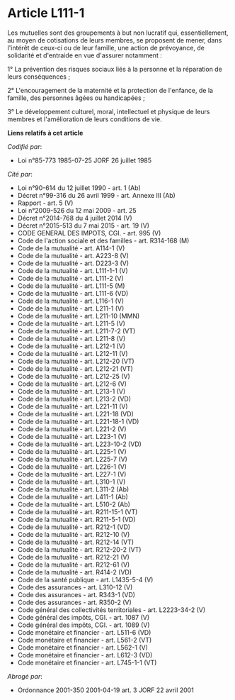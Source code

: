 # Article L111-1

Les mutuelles sont    des groupements à but non lucratif qui, essentiellement, au moyen de cotisations de leurs membres, se
proposent de mener, dans l'intérêt de ceux-ci ou de leur famille, une action de prévoyance, de solidarité et d'entraide en
vue d'assurer notamment : 

1° La prévention des risques sociaux liés à la personne et la réparation de leurs conséquences ; 

2° L'encouragement de la maternité et la protection de l'enfance, de la famille, des personnes âgées ou handicapées ; 

3° Le développement culturel, moral, intellectuel et physique de leurs membres et l'amélioration de leurs conditions de vie.

**Liens relatifs à cet article**

_Codifié par_:

  - Loi n°85-773 1985-07-25 JORF 26 juillet 1985

_Cité par_:

  - Loi n°90-614 du 12 juillet 1990 - art. 1 (Ab)
  - Décret n°99-316 du 26 avril 1999 - art. Annexe III (Ab)
  - Rapport - art. 5 (V)
  - Loi n°2009-526 du 12 mai 2009 - art. 25
  - Décret n°2014-768 du 4 juillet 2014 (V)
  - Décret n°2015-513 du 7 mai 2015 - art. 19 (V)
  - CODE GENERAL DES IMPOTS, CGI. - art. 995 (V)
  - Code de l'action sociale et des familles - art. R314-168 (M)
  - Code de la mutualité - art. A114-1 (V)
  - Code de la mutualité - art. A223-8 (V)
  - Code de la mutualité - art. D223-3 (V)
  - Code de la mutualité - art. L111-1-1 (V)
  - Code de la mutualité - art. L111-2 (V)
  - Code de la mutualité - art. L111-5 (M)
  - Code de la mutualité - art. L111-6 (VD)
  - Code de la mutualité - art. L116-1 (V)
  - Code de la mutualité - art. L211-1 (V)
  - Code de la mutualité - art. L211-10 (MMN)
  - Code de la mutualité - art. L211-5 (V)
  - Code de la mutualité - art. L211-7-2 (VT)
  - Code de la mutualité - art. L211-8 (V)
  - Code de la mutualité - art. L212-1 (V)
  - Code de la mutualité - art. L212-11 (V)
  - Code de la mutualité - art. L212-20 (VT)
  - Code de la mutualité - art. L212-21 (VT)
  - Code de la mutualité - art. L212-25 (V)
  - Code de la mutualité - art. L212-6 (V)
  - Code de la mutualité - art. L213-1 (V)
  - Code de la mutualité - art. L213-2 (VD)
  - Code de la mutualité - art. L221-11 (V)
  - Code de la mutualité - art. L221-18 (VD)
  - Code de la mutualité - art. L221-18-1 (VD)
  - Code de la mutualité - art. L221-2 (V)
  - Code de la mutualité - art. L223-1 (V)
  - Code de la mutualité - art. L223-10-2 (VD)
  - Code de la mutualité - art. L225-1 (V)
  - Code de la mutualité - art. L225-7 (V)
  - Code de la mutualité - art. L226-1 (V)
  - Code de la mutualité - art. L227-1 (V)
  - Code de la mutualité - art. L310-1 (V)
  - Code de la mutualité - art. L311-2 (Ab)
  - Code de la mutualité - art. L411-1 (Ab)
  - Code de la mutualité - art. L510-2 (Ab)
  - Code de la mutualité - art. R211-15-1 (VT)
  - Code de la mutualité - art. R211-5-1 (VD)
  - Code de la mutualité - art. R212-1 (VD)
  - Code de la mutualité - art. R212-10 (V)
  - Code de la mutualité - art. R212-14 (VT)
  - Code de la mutualité - art. R212-20-2 (VT)
  - Code de la mutualité - art. R212-21 (V)
  - Code de la mutualité - art. R212-61 (V)
  - Code de la mutualité - art. R414-2 (VD)
  - Code de la santé publique - art. L1435-5-4 (V)
  - Code des assurances - art. L310-12 (V)
  - Code des assurances - art. R343-1 (VD)
  - Code des assurances - art. R350-2 (V)
  - Code général des collectivités territoriales - art. L2223-34-2 (V)
  - Code général des impôts, CGI. - art. 1087 (V)
  - Code général des impôts, CGI. - art. 1089 (V)
  - Code monétaire et financier - art. L511-6 (VD)
  - Code monétaire et financier - art. L561-2 (VT)
  - Code monétaire et financier - art. L562-1 (V)
  - Code monétaire et financier - art. L612-3 (VD)
  - Code monétaire et financier - art. L745-1-1 (VT)

_Abrogé par_:

  - Ordonnance 2001-350 2001-04-19 art. 3 JORF 22 avril 2001
